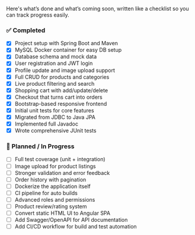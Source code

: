 Here's what’s done and what’s coming soon, written like a checklist so you can track progress easily.

### ✅ Completed
- [x] Project setup with Spring Boot and Maven
- [x] MySQL Docker container for easy DB setup
- [x] Database schema and mock data
- [x] User registration and JWT login
- [x] Profile update and image upload support
- [x] Full CRUD for products and categories
- [x] Live product filtering and search
- [x] Shopping cart with add/update/delete
- [x] Checkout that turns cart into orders
- [x] Bootstrap-based responsive frontend
- [x] Initial unit tests for core features
- [x] Migrated from JDBC to Java JPA
- [x] Implemented full Javadoc
- [x] Wrote comprehensive JUnit tests

### 🔧 Planned / In Progress
- [ ] Full test coverage (unit + integration)
- [ ] Image upload for product listings
- [ ] Stronger validation and error feedback
- [ ] Order history with pagination
- [ ] Dockerize the application itself
- [ ] CI pipeline for auto builds
- [ ] Advanced roles and permissions
- [ ] Product review/rating system
- [ ] Convert static HTML UI to Angular SPA
- [ ] Add Swagger/OpenAPI for API documentation
- [ ] Add CI/CD workflow for build and test automation
